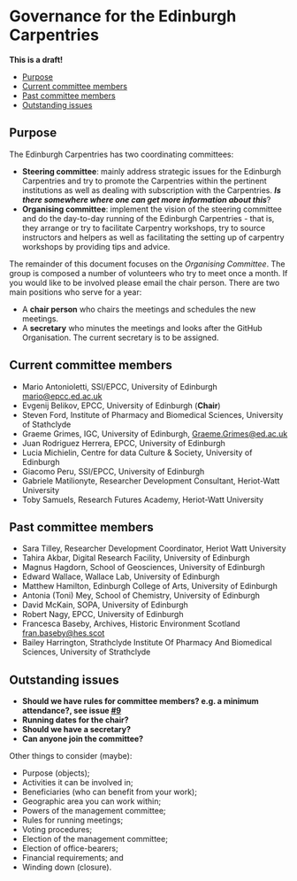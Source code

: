 # Governance for the Edinburgh Carpentries

**This is a draft!**

* [Purpose](#purpose)
* [Current committee members](#current-committee-members)
* [Past committee members](#past-committee-members)
* [Outstanding issues](#outstanding-issues)


## Purpose

The Edinburgh Carpentries has two coordinating committees:

* **Steering committee**: mainly address strategic issues for the Edinburgh Carpentries and try to promote the Carpentries within the pertinent institutions as well as dealing with subscription with the Carpentries. ***Is there somewhere where one can get more information about this***?
* **Organising committee**: implement the vision of the steering committee and do the day-to-day running of the Edinburgh Carpentries - that is, they arrange or try to facilitate Carpentry workshops, try to source instructors and helpers as well as facilitating the setting up of carpentry workshops by providing tips and advice.

The remainder of this document focuses on the *Organising Committee*. The group is composed a number of volunteers who try to meet once a month. If you would like to be involved please email the chair person. There are two main positions who serve for a year:

* A **chair person** who chairs the meetings and schedules the new meetings. 
* A **secretary** who minutes the meetings and looks after the GitHub Organisation. The current secretary is to be assigned.

## Current committee members

* Mario Antonioletti, SSI/EPCC, University of Edinburgh mario@epcc.ed.ac.uk
* Evgenij Belikov, EPCC, University of Edinburgh  (**Chair**)
* Steven Ford, Institute of Pharmacy and Biomedical Sciences, University of Stathclyde 
* Graeme Grimes, IGC, University of Edinburgh, Graeme.Grimes@ed.ac.uk
* Juan Rodriguez Herrera, EPCC, University of Edinburgh
* Lucia Michielin, Centre for data Culture & Society, University of Edinburgh
* Giacomo Peru, SSI/EPCC, University of Edinburgh
* Gabriele Matilionyte, Researcher Development Consultant, Heriot-Watt University
* Toby Samuels, Research Futures Academy, Heriot-Watt University

## Past committee members
* Sara Tilley, Researcher Development Coordinator, Heriot Watt University
* Tahira Akbar, Digital Research Facility, University of Edinburgh
* Magnus Hagdorn, School of Geosciences, University of Edinburgh
* Edward Wallace, Wallace Lab, University of Edinburgh
* Matthew Hamilton, Edinburgh College of Arts, University of Edinburgh
* Antonia (Toni) Mey, School of Chemistry, University of Edinburgh
* David McKain, SOPA, University of Edinburgh
* Robert Nagy, EPCC, University of Edinburgh
* Francesca Baseby, Archives, Historic Environment Scotland fran.baseby@hes.scot
* Bailey Harrington, Strathclyde Institute Of Pharmacy And Biomedical Sciences, University of Strathclyde


## Outstanding issues

* **Should we have rules for committee members? e.g. a minimum attendance?, see issue [#9](https://github.com/edcarp/organising-committee/issues/9)**
* **Running dates for the chair?**
* **Should we have a secretary?**
* **Can anyone join the committee?**

Other things to consider (maybe):

- Purpose (objects);
- Activities it can be involved in;
- Beneficiaries (who can benefit from your work);
- Geographic area you can work within;
- Powers of the management committee;
- Rules for running meetings;
- Voting procedures;
- Election of the management committee;
- Election of office-bearers;
- Financial requirements; and
- Winding down (closure).
